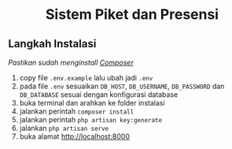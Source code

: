 <div align="center">
    <h1>Sistem Piket dan Presensi</h1>
</div>


## Langkah Instalasi

*Pastikan sudah menginstall [Composer](https://getcomposer.org/download/)*

1. copy file `.env.example` lalu ubah jadi `.env`
2. pada file `.env` sesuaikan `DB_HOST`, `DB_USERNAME`, `DB_PASSWORD` dan `DB_DATABASE` sesuai dengan konfigurasi database
3. buka terminal dan arahkan ke folder instalasi
4. jalankan perintah `composer install`
5. jalankan perintah `php artisan key:generate`
6. jalankan `php artisan serve`
7. buka alamat [http://localhost:8000](http://localhost:8000)

